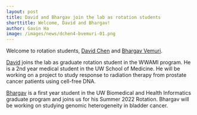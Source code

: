 ```yaml
---
layout: post
title: David and Bhargav join the lab as rotation students
shorttitle: Welcome, David and Bhargav!
author: Gavin Ha
image: /images/news/dchen4-bvemuri-01.png
---
```


Welcome to rotation students, [David Chen](/people/student/David-Chen/) and [Bhargav Vemuri](/people/student/Bhargav-Vemuri).

[David](/people/student/David-Chen/) joins the lab as graduate rotation student in the WWAMI program. He is a 2nd year medical student in the UW School of Medicine. He will be working on a project to study response to radiation therapy from prostate cancer patients using cell-free DNA.

[Bhargav](/people/student/Bhargav-Vemuri) is a first year student in the UW Biomedical and Health Informatics graduate program and joins us for his Summer 2022 Rotation. Bhargav will be working on studying genomic heterogeneity in bladder cancer.

